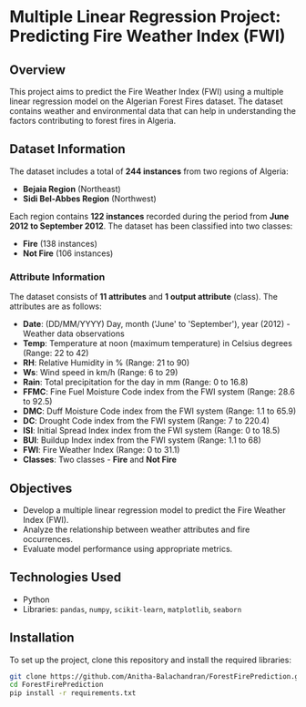 # Multiple Linear Regression Project: Predicting Fire Weather Index (FWI)

## Overview
This project aims to predict the Fire Weather Index (FWI) using a multiple linear regression model on the Algerian Forest Fires dataset. The dataset contains weather and environmental data that can help in understanding the factors contributing to forest fires in Algeria.

## Dataset Information
The dataset includes a total of **244 instances** from two regions of Algeria:
- **Bejaia Region** (Northeast)
- **Sidi Bel-Abbes Region** (Northwest)

Each region contains **122 instances** recorded during the period from **June 2012 to September 2012**. The dataset has been classified into two classes:
- **Fire** (138 instances)
- **Not Fire** (106 instances)

### Attribute Information
The dataset consists of **11 attributes** and **1 output attribute** (class). The attributes are as follows:

- **Date**: (DD/MM/YYYY) Day, month ('June' to 'September'), year (2012) - Weather data observations
- **Temp**: Temperature at noon (maximum temperature) in Celsius degrees (Range: 22 to 42)
- **RH**: Relative Humidity in % (Range: 21 to 90)
- **Ws**: Wind speed in km/h (Range: 6 to 29)
- **Rain**: Total precipitation for the day in mm (Range: 0 to 16.8)
- **FFMC**: Fine Fuel Moisture Code index from the FWI system (Range: 28.6 to 92.5)
- **DMC**: Duff Moisture Code index from the FWI system (Range: 1.1 to 65.9)
- **DC**: Drought Code index from the FWI system (Range: 7 to 220.4)
- **ISI**: Initial Spread Index index from the FWI system (Range: 0 to 18.5)
- **BUI**: Buildup Index index from the FWI system (Range: 1.1 to 68)
- **FWI**: Fire Weather Index (Range: 0 to 31.1)
- **Classes**: Two classes - **Fire** and **Not Fire**

## Objectives
- Develop a multiple linear regression model to predict the Fire Weather Index (FWI).
- Analyze the relationship between weather attributes and fire occurrences.
- Evaluate model performance using appropriate metrics.

## Technologies Used
- Python
- Libraries: `pandas`, `numpy`, `scikit-learn`, `matplotlib`, `seaborn`

## Installation
To set up the project, clone this repository and install the required libraries:

```bash
git clone https://github.com/Anitha-Balachandran/ForestFirePrediction.git
cd ForestFirePrediction
pip install -r requirements.txt
